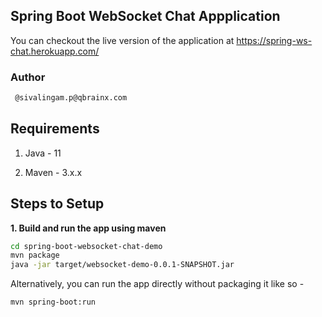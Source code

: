 ## Spring Boot WebSocket Chat Appplication

You can checkout the live version of the application at https://spring-ws-chat.herokuapp.com/


### Author
```bash
 @sivalingam.p@qbrainx.com
````
## Requirements

1. Java - 11

2. Maven - 3.x.x

## Steps to Setup

**1. Build and run the app using maven**

```bash
cd spring-boot-websocket-chat-demo
mvn package
java -jar target/websocket-demo-0.0.1-SNAPSHOT.jar
```

Alternatively, you can run the app directly without packaging it like so -

```bash
mvn spring-boot:run
```

